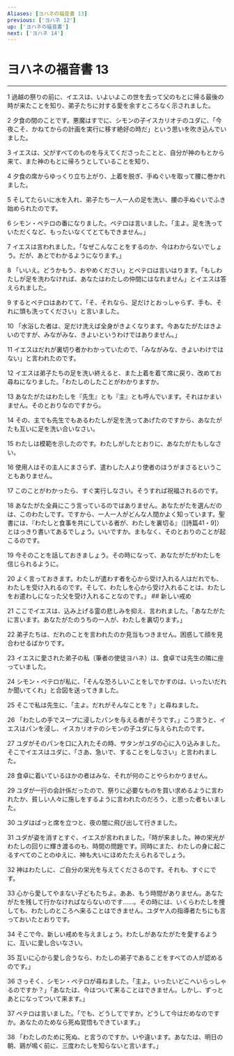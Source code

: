 ```yaml
---
Aliases: [ヨハネの福音書 13]
previous: ['ヨハネ 12']
up: ['ヨハネの福音書']
next: ['ヨハネ 14']
---
```

# ヨハネの福音書 13

***




1 
過越の祭りの前に、イエスは、いよいよこの世を去って父のもとに帰る最後の時が来たことを知り、弟子たちに対する愛を余すところなく示されました。 



2 
夕食の間のことです。悪魔はすでに、シモンの子イスカリオテのユダに、「今夜こそ、かねてからの計画を実行に移す絶好の時だ」という思いを吹き込んでいました。 



3 
イエスは、父がすべてのものを与えてくださったことと、自分が神のもとから来て、また神のもとに帰ろうとしていることを知り、 



4 
夕食の席からゆっくり立ち上がり、上着を脱ぎ、手ぬぐいを取って腰に巻かれました。 



5 
そしてたらいに水を入れ、弟子たち一人一人の足を洗い、腰の手ぬぐいでふき始められたのです。 



6 
シモン・ペテロの番になりました。ペテロは言いました。「主よ。足を洗っていただくなど、もったいなくてとてもできません。」 



7 
イエスは言われました。「なぜこんなことをするのか、今はわからないでしょう。だが、あとでわかるようになります。」 



8 
「いいえ。どうかもう、おやめください」とペテロは言いはります。「もしわたしが足を洗わなければ、あなたはわたしの仲間にはなれません」とイエスは答えられました。 



9 
するとペテロはあわてて、「そ、それなら、足だけとおっしゃらず、手も、それに頭も洗ってください」と言いました。 



10 
「水浴した者は、足だけ洗えば全身がきよくなります。今あなたがたはきよいのですが、みながみな、きよいというわけではありません。」 



11 
イエスはだれが裏切り者かわかっていたので、「みながみな、きよいわけではない」と言われたのです。 



12 
イエスは弟子たちの足を洗い終えると、また上着を着て席に戻り、改めてお尋ねになりました。「わたしのしたことがわかりますか。 



13 
あなたがたはわたしを『先生』とも『主』とも呼んでいます。それはかまいません。そのとおりなのですから。 



14 
その、主でも先生でもあるわたしが足を洗ってあげたのですから、あなたがたも互いに足を洗い合いなさい。 



15 
わたしは模範を示したのです。わたしがしたとおりに、あなたがたもしなさい。 



16 
使用人はその主人にまさらず、遣わした人より使者のほうがまさるということもありません。 



17 
このことがわかったら、すぐ実行しなさい。そうすれば祝福されるのです。 



18 
あなたがた全員にこう言っているのではありません。あなたがたを選んだのは、このわたしです。ですから、一人一人がどんな人間かよく知っています。聖書には、『わたしと食事を共にしている者が、わたしを裏切る』（[詩篇41・9]）とはっきり書いてあるでしょう。いいですか。まもなく、そのとおりのことが起こるのです。 



19 
今そのことを話しておきましょう。その時になって、あなたがたがわたしを信じられるように。 



20 
よく言っておきます。わたしが遣わす者を心から受け入れる人はだれでも、わたしを受け入れるのです。そして、わたしを心から受け入れることは、わたしをお遣わしになった父を受け入れることなのです。」 ## 新しい戒め 



21 
ここでイエスは、込み上げる霊の悲しみを抑え、言われました。「あなたがたに言います。あなたがたのうちの一人が、わたしを裏切ります。」 



22 
弟子たちは、だれのことを言われたのか見当もつきません。困惑して顔を見合わせるばかりです。 



23 
イエスに愛された弟子の私（筆者の使徒ヨハネ）は、食卓では先生の隣に座っていました。 



24 
シモン・ペテロが私に、「そんな恐ろしいことをしでかすのは、いったいだれか聞いてくれ」と合図を送ってきました。 



25 
そこで私は先生に、「主よ。だれがそんなことを？」と尋ねました。 



26 
「わたしの手でスープに浸したパンを与える者がそうです。」こう言うと、イエスはパンを浸し、イスカリオテのシモンの子ユダに与えられたのです。 



27 
ユダがそのパンを口に入れたその時、サタンがユダの心に入り込みました。そこでイエスはユダに、「さあ、急いで、することをしなさい」と言われました。 



28 
食卓に着いているほかの者はみな、それが何のことやらわかりません。 



29 
ユダが一行の会計係だったので、祭りに必要なものを買い求めるように言われたか、貧しい人々に施しをするように言われたのだろう、と思った者もいました。 



30 
ユダはぱっと席を立つと、夜の闇に飛び出して行きました。 



31 
ユダが姿を消すとすぐ、イエスが言われました。「時が来ました。神の栄光がわたしの回りに輝き渡るのも、時間の問題です。同時にまた、わたしの身に起こるすべてのことのゆえに、神も大いにほめたたえられるでしょう。 



32 
神はわたしに、ご自分の栄光を与えてくださるのです。それも、すぐにです。 



33 
心から愛してやまない子どもたちよ。ああ、もう時間がありません。あなたがたを残して行かなければならないのです……。その時には、いくらわたしを捜しても、わたしのところへ来ることはできません。ユダヤ人の指導者たちにも言っておいたとおりです。 



34 
そこで今、新しい戒めを与えましょう。わたしがあなたがたを愛するように、互いに愛し合いなさい。 



35 
互いに心から愛し合うなら、わたしの弟子であることをすべての人が認めるのです。」 



36 
さっそく、シモン・ペテロが尋ねました。「主よ。いったいどこへいらっしゃるのですか？」「あなたは、今はついて来ることはできません。しかし、ずっとあとになってついて来ます。」 



37 
ペテロは言いました。「でも、どうしてですか。どうして今はだめなのですか。あなたのためなら死ぬ覚悟もできています。」 



38 
「わたしのために死ぬ、と言うのですか。いや違います。あなたは、明日の朝、鶏が鳴く前に、三度わたしを知らないと言います。」
